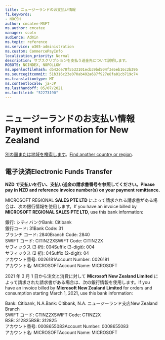 ```yaml
---
title: ニュージーランドのお支払い情報
f1.keywords:
- NOCSH
author: cmcatee-MSFT
ms.author: cmcatee
manager: scotv
audience: Admin
ms.topic: reference
ms.service: o365-administration
ms.custom: CommercePayInfo
localization_priority: Normal
description: サブスクリプションを支払う送金先について説明します。
ROBOTS: NOINDEX, NOFOLLOW
ms.openlocfilehash: db42ce70f5533101ecb39bd504f3e5eb16c2b396
ms.sourcegitcommit: 51b316c23e070ab402a687f927e8fa01cb719c74
ms.translationtype: MT
ms.contentlocale: ja-JP
ms.lasthandoff: 05/07/2021
ms.locfileid: "52273190"
---
```

# <a name="payment-information-for-new-zealand"></a><span data-ttu-id="3c7a3-103">ニュージーランドのお支払い情報</span><span class="sxs-lookup"><span data-stu-id="3c7a3-103">Payment information for New Zealand</span></span>

<span data-ttu-id="3c7a3-104">[別の国または地域を検索します](../billing-and-payments/pay-for-your-subscription.md)。</span><span class="sxs-lookup"><span data-stu-id="3c7a3-104">[Find another country or region](../billing-and-payments/pay-for-your-subscription.md).</span></span>

## <a name="electronic-funds-transfer"></a><span data-ttu-id="3c7a3-105">電子決済</span><span class="sxs-lookup"><span data-stu-id="3c7a3-105">Electronic Funds Transfer</span></span>

<span data-ttu-id="3c7a3-106">**NZD で支払いを行い、支払い送金の請求書番号を参照してください。**</span><span class="sxs-lookup"><span data-stu-id="3c7a3-106">**Please pay in NZD and reference invoice number(s) on your payment remittance.**</span></span>

<span data-ttu-id="3c7a3-107">MICROSOFT REGIONAL **SALES PTE LTD** によって請求される請求書がある場合は、次の銀行情報を使用します。</span><span class="sxs-lookup"><span data-stu-id="3c7a3-107">If you have an invoice billed by **MICROSOFT REGIONAL SALES PTE LTD**, use this bank information:</span></span>

<span data-ttu-id="3c7a3-108">銀行: シティバンク</span><span class="sxs-lookup"><span data-stu-id="3c7a3-108">Bank: Citibank</span></span>\
<span data-ttu-id="3c7a3-109">銀行コード: 31</span><span class="sxs-lookup"><span data-stu-id="3c7a3-109">Bank Code: 31</span></span>\
<span data-ttu-id="3c7a3-110">ブランチ コード: 2840</span><span class="sxs-lookup"><span data-stu-id="3c7a3-110">Branch Code: 2840</span></span>\
<span data-ttu-id="3c7a3-111">SWIFT コード: CITINZ2X</span><span class="sxs-lookup"><span data-stu-id="3c7a3-111">SWIFT Code: CITINZ2X</span></span>\
<span data-ttu-id="3c7a3-112">サフィックス (3 桁): 004</span><span class="sxs-lookup"><span data-stu-id="3c7a3-112">Suffix (3-digit): 004</span></span>\
<span data-ttu-id="3c7a3-113">サフィックス (2 桁): 04</span><span class="sxs-lookup"><span data-stu-id="3c7a3-113">Suffix (2-digit): 04</span></span>\
<span data-ttu-id="3c7a3-114">アカウント番号: 0026181</span><span class="sxs-lookup"><span data-stu-id="3c7a3-114">Account Number: 0026181</span></span>\
<span data-ttu-id="3c7a3-115">アカウント名: MICROSOFT</span><span class="sxs-lookup"><span data-stu-id="3c7a3-115">Account Name: MICROSOFT</span></span>

<span data-ttu-id="3c7a3-116">2021 年 3 月 1 日から注文と消費に対して **Microsoft New Zealand Limited** によって請求された請求書がある場合は、次の銀行情報を使用します。</span><span class="sxs-lookup"><span data-stu-id="3c7a3-116">If you have an invoice billed by **Microsoft New Zealand Limited** for orders and consumption starting March 1, 2021, use this bank information:</span></span>

<span data-ttu-id="3c7a3-117">Bank: Citibank, N.A.</span><span class="sxs-lookup"><span data-stu-id="3c7a3-117">Bank: Citibank, N.A.</span></span> <span data-ttu-id="3c7a3-118">ニュージーランド支店</span><span class="sxs-lookup"><span data-stu-id="3c7a3-118">New Zealand Branch</span></span>\
<span data-ttu-id="3c7a3-119">SWIFT コード: CTINZ2X</span><span class="sxs-lookup"><span data-stu-id="3c7a3-119">SWIFT Code: CTINZ2X</span></span>\
<span data-ttu-id="3c7a3-120">BSB: 312825</span><span class="sxs-lookup"><span data-stu-id="3c7a3-120">BSB: 312825</span></span>\
<span data-ttu-id="3c7a3-121">アカウント番号: 0008655083</span><span class="sxs-lookup"><span data-stu-id="3c7a3-121">Account Number: 0008655083</span></span>\
<span data-ttu-id="3c7a3-122">アカウント名: MICROSOFT</span><span class="sxs-lookup"><span data-stu-id="3c7a3-122">Account Name: MICROSOFT</span></span>